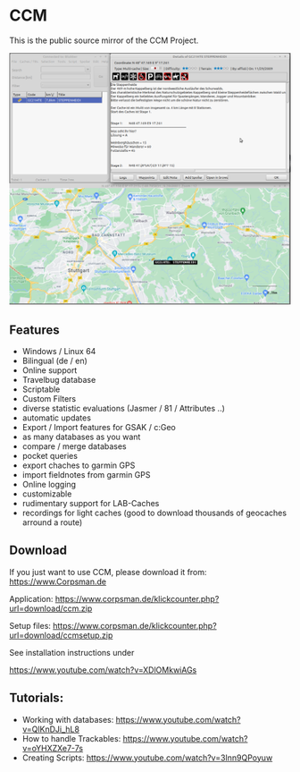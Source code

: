 # CCM
This is the public source mirror of the CCM Project.

![Preview](Preview.png)

## Features
 - Windows / Linux 64
 - Bilingual (de / en)
 - Online support
 - Travelbug database
 - Scriptable
 - Custom Filters
 - diverse statistic evaluations (Jasmer / 81 / Attributes ..)
 - automatic updates
 - Export / Import features for GSAK / c:Geo
 - as many databases as you want
 - compare / merge databases
 - pocket queries
 - export chaches to garmin GPS
 - import fieldnotes from garmin GPS
 - Online logging
 - customizable
 - rudimentary support for LAB-Caches
 - recordings for light caches (good to download thousands of geocaches arround a route)

## Download
If you just want to use CCM, please download it from: https://www.Corpsman.de

Application:
https://www.corpsman.de/klickcounter.php?url=download/ccm.zip

Setup files:
https://www.corpsman.de/klickcounter.php?url=download/ccmsetup.zip

See installation instructions under

https://www.youtube.com/watch?v=XDlOMkwiAGs

## Tutorials:
 - Working with databases: https://www.youtube.com/watch?v=QlKnDJi_hL8
 - How to handle Trackables: https://www.youtube.com/watch?v=oYHXZXe7-7s
 - Creating Scripts: https://www.youtube.com/watch?v=3Inn9QPoyuw
